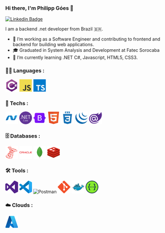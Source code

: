 ### Hi there, I'm Philipp Góes 👋

[![Linkedin Badge](https://img.shields.io/badge/-LinkedIn-0e76a8?style=flat-square&logo=Linkedin&logoColor=white)](https://linkedin.com/in/philippgoes)

I am a backend .net developer from Brazil :brazil:.

- 🔭 I’m working as a Software Engineer and contributing to frontend and backend for building web applications.
- 🎓 Graduated in System Analysis and Development at Fatec Sorocaba
- 🌱 I’m currently learning .NET C#, Javascript, HTML5, CSS3.

### 👨‍💻 Languages :
<p>
<img src="https://github.com/devicons/devicon/blob/master/icons/csharp/csharp-original.svg" title="C#" alt="C#" width="40" height="40"/>
<img src="https://github.com/devicons/devicon/blob/master/icons/javascript/javascript-original.svg" title="JavaScript" alt="JavaScript" width="40" height="40"/>
<img src="https://github.com/devicons/devicon/blob/master/icons/typescript/typescript-original.svg" title="Typescript" alt="Typescript" width="40" height="40"/>
</p>

### 🧰 Techs :
<p>
<img src="https://github.com/devicons/devicon/blob/master/icons/dot-net/dot-net-original.svg" title=".Net" alt=".Net" width="40" height="40"/>
<img src="https://github.com/devicons/devicon/blob/master/icons/dotnetcore/dotnetcore-original.svg" title=".Net Core" alt=".Net Core" width="40" height="40"/>
<img src="https://github.com/devicons/devicon/blob/master/icons/bootstrap/bootstrap-original.svg" title="Bootstrap" alt="Bootstrap" width="40" height="40"/>
<img src="https://github.com/devicons/devicon/blob/master/icons/html5/html5-original.svg" title="HTML5" alt="HTML" width="40" height="40"/>
<img src="https://github.com/devicons/devicon/blob/master/icons/css3/css3-plain-wordmark.svg" title="CSS3" alt="CSS" width="40" height="40"/>
<img src="https://github.com/devicons/devicon/blob/master/icons/jquery/jquery-original.svg" title="jQuery" alt="jQuery" width="40" height="40"/>
<img src="https://github.com/devicons/devicon/blob/master/icons/blazor/blazor-original.svg" title="jQuery" alt="jQuery" width="40" height="40"/>
</p>

### 🗄️ Databases :
<p>
<img src="https://github.com/devicons/devicon/blob/master/icons/microsoftsqlserver/microsoftsqlserver-plain.svg" title="SQLServer"  alt="SQLServer" width="40" height="40"/>
<img src="https://github.com/devicons/devicon/blob/master/icons/oracle/oracle-original.svg" title="Oracle"  alt="Oracle" width="40" height="40"/>
<img src="https://github.com/devicons/devicon/blob/master/icons/mongodb/mongodb-original.svg" title="Oracle"  alt="Oracle" width="40" height="40"/>
<img src="https://github.com/devicons/devicon/blob/master/icons/redis/redis-original.svg" title="Oracle"  alt="Oracle" width="40" height="40"/>
</p>

### 🛠 Tools :
<p>
<img src="https://github.com/devicons/devicon/blob/master/icons/visualstudio/visualstudio-plain.svg" title="Visual Studio"  alt="Visual Studio" width="40" height="40"/>
<img src="https://github.com/devicons/devicon/blob/master/icons/vscode/vscode-original.svg" title="Visual Code"  alt="Visual Code" width="40" height="40"/>
<img src="https://www.vectorlogo.zone/logos/getpostman/getpostman-icon.svg" title="Postman"  alt="Postman" width="40" height="40"/>
<img src="https://github.com/devicons/devicon/blob/master/icons/git/git-original.svg" title="Git" alt="Git" width="40" height="40"/>
<img src="https://github.com/devicons/devicon/blob/master/icons/docker/docker-original.svg" title="Git" alt="Git" width="40" height="40"/>
<img src="https://github.com/devicons/devicon/blob/master/icons/swagger/swagger-original.svg" title="Git" alt="Git" width="40" height="40"/>
</p>

### ☁️ Clouds :
<p>
<img src="https://github.com/devicons/devicon/blob/master/icons/azure/azure-original.svg"  title="Azure" alt="Azure" width="40" height="40"/>
</p>

